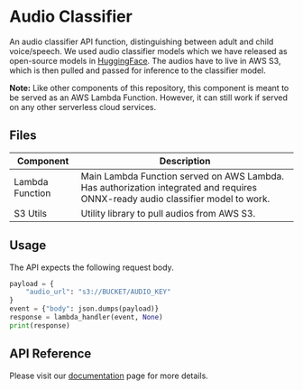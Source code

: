 # Audio Classifier

An audio classifier API function, distinguishing between adult and child voice/speech. We used audio classifier models which we have released as open-source models in [HuggingFace](https://huggingface.co/bookbot). The audios have to live in AWS S3, which is then pulled and passed for inference to the classifier model.

**Note:** Like other components of this repository, this component is meant to be served as an AWS Lambda Function. However, it can still work if served on any other serverless cloud services. 

## Files

| Component       | Description                                                                                                                     |
| --------------- | ------------------------------------------------------------------------------------------------------------------------------- |
| Lambda Function | Main Lambda Function served on AWS Lambda. Has authorization integrated and requires ONNX-ready audio classifier model to work. |
| S3 Utils        | Utility library to pull audios from AWS S3.                                                                                     |

## Usage

The API expects the following request body.

```py
payload = {
    "audio_url": "s3://BUCKET/AUDIO_KEY"
}
event = {"body": json.dumps(payload)}
response = lambda_handler(event, None)
print(response)
```

## API Reference

Please visit our [documentation](https://bookbot-kids.github.io/label-pipeline/reference/audio_classifier/lambda_function/) page for more details.